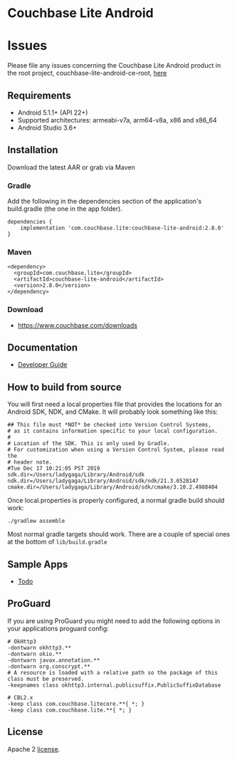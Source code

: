 
# Couchbase Lite Android

# Issues
Please file any issues concerning the Couchbase Lite Android product in the root project, couchbase-lite-android-ce-root,
[here](https://github.com/couchbase/couchbase-lite-android-ce-root)

## Requirements

- Android 5.1.1+ (API 22+)
- Supported architectures: armeabi-v7a, arm64-v8a, x86 and x86_64
- Android Studio 3.6+

## Installation

Download the latest AAR or grab via Maven

### Gradle
Add the following in the dependencies section of the application's build.gradle (the one in the app folder).

```
dependencies {
    implementation 'com.couchbase.lite:couchbase-lite-android:2.8.0'
}
```

### Maven
```
<dependency>
  <groupId>com.couchbase.lite</groupId>
  <artifactId>couchbase-lite-android</artifactId>
  <version>2.8.0</version>
</dependency>
```

### Download
- https://www.couchbase.com/downloads

## Documentation

- [Developer Guide](https://docs.couchbase.com/couchbase-lite/2.8/java-android.html)

## How to build from source

You will first need a local properties file that provides the locations for an Android
SDK, NDK, and CMake.  It will probably look something like this:
```
## This file must *NOT* be checked into Version Control Systems,
# as it contains information specific to your local configuration.
#
# Location of the SDK. This is only used by Gradle.
# For customization when using a Version Control System, please read the
# header note.
#Tue Dec 17 10:21:05 PST 2019
sdk.dir=/Users/ladygaga/Library/Android/sdk
ndk.dir=/Users/ladygaga/Library/Android/sdk/ndk/21.3.6528147
cmake.dir=/Users/ladygaga/Library/Android/sdk/cmake/3.10.2.4988404
```

Once local.properties is properly configured, a normal gradle build should work:

`./gradlew assemble`

Most normal gradle targets should work.  There are a couple of special ones at the bottom of `lib/build.gradle`

## Sample Apps

- [Todo](https://github.com/couchbaselabs/mobile-training-todo/tree/feature/2.0)

## ProGuard
If you are using ProGuard you might need to add the following options in your applications proguard config:
```
# OkHttp3
-dontwarn okhttp3.**
-dontwarn okio.**
-dontwarn javax.annotation.**
-dontwarn org.conscrypt.**
# A resource is loaded with a relative path so the package of this class must be preserved.
-keepnames class okhttp3.internal.publicsuffix.PublicSuffixDatabase

# CBL2.x
-keep class com.couchbase.litecore.**{ *; }
-keep class com.couchbase.lite.**{ *; }

```

## License

Apache 2 [license](https://info.couchbase.com/rs/302-GJY-034/images/2017-10-30_License_Agreement.pdf).

